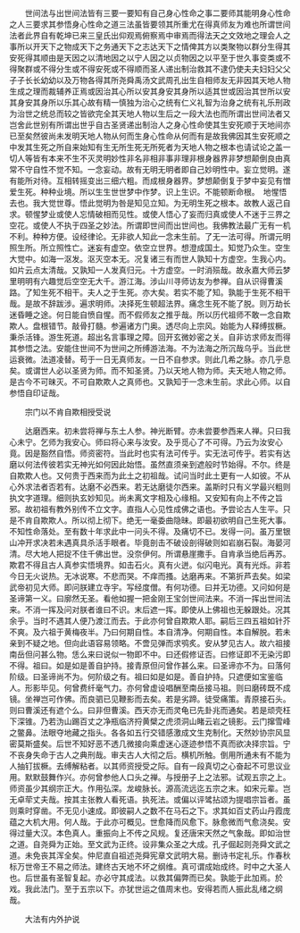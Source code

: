 <!-- { "loadSidebar": true } -->
　　世间法与出世间法皆有三要一要知有自己身心性命之事二要师其能明身心性命之人三要求其参悟身心性命之道三法虽皆要领其所重尤在得真师友为难也所谓世间法者此界自有乾坤已来三皇氏出仰观焉俯察焉中审焉而得法天之文效地之理会人之事所以开天下之物成天下之务通天下之志达天下之情俾其方以类聚物以群分生得其安死得其顺由是天因之以清地因之以宁人因之以贞物因之以平至于世久事变类或不得聚群或不得分生或不得安死或不得顺而圣人递出制治救其不逮仍使夫夫妇妇父父子子长长幼幼以及万物各得其所尧舜禹汤文武周孔出生自相师友无非因其天地人物生成之理而裁辅养正焉或因治其心所以安其身安其身所以适其世或因治其世所以安其身安其身所以乐其心故有精一慎独为治心之统有仁义礼智为治身之统有礼乐刑政为治世之统总而较之皆欲完全其天地人物以生后之一段大法也而所谓出世间法者又岂舍此世别有所谓出世乎自古圣贤递出制治人之身心性命使其生安死顺于天地间亦已至矣然彼尚未发明天地人物从何而生身心性命从何而有是故我佛因其生安死顺之中发其生死之所自来始知有生无所生死无所死者为天地人物之根本也请试论之盖一切人等皆有本来不生不灭灵明妙性非名非相非事非理非根身器界非梦想颠倒良由真常不守自性不觉不知。一念妄动。故有无明无明者即自己妙明性中。妄立觉明。遂有能所对待。互相转摇变出三细六粗。而成根身器界。梦想颠倒复于梦中妄见有憎爱生死。种种业境。所以生生世世梦中作梦。识上生识。不能顿断命根。　地惺悟去也。我大觉世尊。悟此觉明为咎是知见立知。为无明生死之根本。故教人返己自求。顿惺梦业或使人忘情破相而见性。或使人悟心了妄而归真或使人不迷于三界之空花。或使人不执于四圣之妙法。所谓即世间而出世间也。我佛教法最广无有一机不利。种种方便。设经律论。无非欲人知此一念未生前。了无一法可得。所谓元明照生所。所立照性亡。迷妄有虚空。依空立世界。想澄成国土。知觉乃众生。空生大觉中。如海一沤发。沤灭空本无。况复诸三有而世人孰知十方虚空。生我心内。如片云点太清哉。又孰知一人发真归元。十方虚空。一时消殒哉。故永嘉大师云梦里明明有六趣觉后空空无大千。游江海。涉山川寻师访友为参禅。自从识得曹溪路。了知生死不相干。夫人之于生死。亦大矣。若实不能了知。孰能于生死不相干哉。是故不辞跋涉。遍求明师。决择死生顿超法界。痛念生死不能了脱。则万劫长迷昏睡之途。何日能自愤自惺。而不假师友之推乎哉。所以历代祖师不敢一念自欺欺人。盘根错节。敲骨打髓。参遍诸方门奥。透尽向上宗风。始能为人释缚拔橛。秉杀活锋。游生死道。超出名言事理之障。回开玄微妙密之关。自非访求师友而得其参悟之法。安能住世间不为世间之所缚游法海。不为法海之所沉哉乌乎。当此世运衰微。法道凌替。苟于一日无真师友。一日不自参求。则此几希之脉。亦几乎息矣。或谓世人必以圣贤为师。而不知圣贤。乃以天地人物为师。夫天地人物之师。是古今不可昧灭。不可自欺欺人之真师也。又孰知于一念未生前。求此心师。以自参悟自印证哉。

　　宗门以不肯自欺相授受说

　　达磨西来。初未尝将禅与东土人参。神光断臂。亦未尝要参西来人禅。只曰我心未宁。乞师为我安心。师曰将心来与汝安。及乎觅心了不可得。乃云为汝安心竟。因是豁然自悟。师资密符。当此时也实有法可传乎。实无法可传乎。若实有达磨以何法传彼若实无神光如何因此始悟。虽然直须亲到遮般时节始得。不尔。终是自欺欺人也。又何贵于西来而为此土之初祖哉。试问当时此土更有一人如彼。不从心外求法者否若有。达磨不必西来。若无达磨徒尔西来。盖斯时只有义学最兴粗则执文字道理。细则执玄妙知见。尚未离文字相及心缘相。又安知有向上不传之旨邪。故初祖有教外别传不立文字。直指人心见性成佛之语也。予尝论古人生平。只是不肯自欺欺人。所以彻上彻下。绝无一毫委曲隐昧。即最初欲明自己生死大事。不知性命落处。至有数十年求此中一问头不得。及痛切不已。发得一问。虽万里银山冲开求决若未遇真具杀活手眼者。毕竟剖击不破设剖得破则如岩崩石裂。海晏河清。尽大地人把捉不住千佛出世。没奈伊何。所谓悬崖撒手。自肯承当绝后再苏。欺君不得且古人真参实悟境界。如击石火。真有火迸。似闪电光。真有光烁。非若今日无火说热。无冰说寒。不悲而哭。不痒而搔。达磨再来。不第折芦去矣。如梁武帝初见大师。即问朕建立寺宇。写经度僧。有何功德。曰并无功德。又问如何是圣谛第一义。曰廓然无圣。看他如握一把金刚王宝剑世间法来。不消一挥出世间法来。不消一挥及问对朕者谁曰不识。末后遮一挥。即使从上佛祖也无躲跟处。况其余乎。当时不遇其人便乃渡江而去。于此亦何曾自欺欺人耶。嗣后三四五祖如针芥不爽。及六祖于黄梅夜半。乃曰何期自性。本自清净。何期自性。本自解脱。若未亲到不疑之地。但向此语容易领略。不啻见弹而求鸮炙。安从梦见古人。故六祖接南岳但问甚么物。恁么来曰说似一物即不中。曰还假修证否。曰修证即不无染污即不得。祖曰。如是如是善自护持。接青原但问曾作甚么来。曰圣谛亦不为。曰落何阶级。曰圣谛尚不为。何阶级之有。祖曰如是如是。善自护持。只遮便如宝鉴临人。形影毕见。何曾费纤毫气力。亦何曾虚设唱酬至南岳接马祖。则曰磨砖既不成镜。坐禅岂可作佛。而良驷已见鞭影而去矣。若是劣蹄。徒受痛策。青原接石头。则曰曹溪还有遮个么。曰非但曹溪。西天亦无而灵龟已先卦兆而通矣。若是顽壳枉下深锥。乃若沩山踢百丈之净瓶临济捋黄檗之虎须洞山睹云岩之镜影。云门撺雪峰之鳖鼻。法眼夺地藏之指头。各各如五行交错感激成文生克制化。天然妙协宗风显密莫斯盛矣。后世不知好恶不透几微接向乘虚迷心逐迹参悟不真而欲决择宗旨。宁不丧身失命于古人之典刑哉。审夫古人大彻之后。横机所触。倒用所通未有不能为人抽钉拔橛。去缚解粘者。以其师资授受之际。自有一段真切之心奋起不可思议业用。默默鼓舞作兴。亦何曾参他人口头之禅。与授册子上之法邪。试观五宗之上。师资虽少其纲宗正大。作用弘深。龙峻脉长。源高流远迄五宗之末。如宋元辈。岂无卓荦丈夫哉。按其主张教人看死语。执死法。或偏以评骘拈颂为提唱宗旨者。虽则乘时穿凿。不无见小速成。即彼嗣人之数不在马石之下。求其如百丈药山丹霞庞蕴之大机大用。何人哉。于此亦可概见。世愈降而风愈下。脉愈微而气愈浇矣。安得过量大汉。本色真人。重振向上不传之风规。复还唐宋天然之气象哉。即如治世之道。自尧舜为正始。至文武为正终。设非集众圣之大成。孔子倔起则尧舜文武之道。未免丧其浑全矣。仲尼直自祖述尧舜宪章文武明大易。删诗书定礼乐。作春秋标万世帝王不易之师法。建终古天地不坏之纲维。真可谓成始成终。时中之大圣人也。后世虽有圣智复起。亦必守其成法。以救其偏弊而已矣。孰能于此加焉。於戏。我此法门。至于五宗以下。亦犹世运之值周末也。安得若而人振此乱绪之纲哉。

　　大法有内外护说

